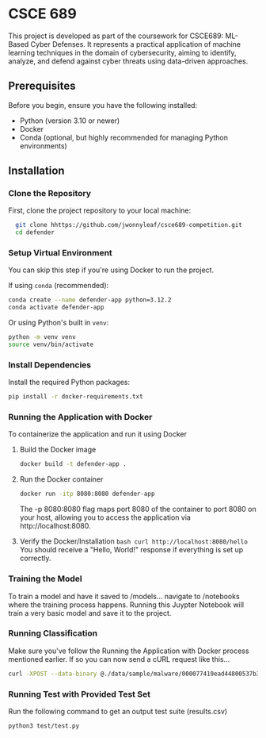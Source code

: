# CSCE 689

This project is developed as part of the coursework for CSCE689: ML-Based Cyber Defenses. It represents a practical application of machine learning techniques in the domain of cybersecurity, aiming to identify, analyze, and defend against cyber threats using data-driven approaches.

## Prerequisites

Before you begin, ensure you have the following installed:

- Python (version 3.10 or newer)
- Docker
- Conda (optional, but highly recommended for managing Python environments)

## Installation

### Clone the Repository

First, clone the project repository to your local machine:

```bash
  git clone hhttps://github.com/jwonnyleaf/csce689-competition.git
  cd defender
```

### Setup Virtual Environment

You can skip this step if you're using Docker to run the project.

If using `conda` (recommended):

```bash
conda create --name defender-app python=3.12.2
conda activate defender-app
```

Or using Python's built in `venv`:

```bash
python -m venv venv
source venv/bin/activate
```

### Install Dependencies

Install the required Python packages:

```bash
pip install -r docker-requirements.txt
```

### Running the Application with Docker

To containerize the application and run it using Docker

1. Build the Docker image
   ```bash
   docker build -t defender-app .
   ```
2. Run the Docker container

   ```bash
   docker run -itp 8080:8080 defender-app
   ```

   The -p 8080:8080 flag maps port 8080 of the container to port 8080 on your host, allowing you to access the application via http://localhost:8080.

3. Verify the Docker/Installation
   `bash
 curl http://localhost:8080/hello
 `
   You should receive a "Hello, World!" response if everything is set up correctly.


### Training the Model

To train a model and have it saved to /models... navigate to /notebooks where the training process happens.
Running this Juypter Notebook will train a very basic model and save it to the project.


### Running Classification

Make sure you've follow the Running the Application with Docker process mentioned earlier. If so you can now send a cURL request like this...
```bash
curl -XPOST --data-binary @./data/sample/malware/000077419ead44800537b34f5c2137e572c472698a13c39151f90eaabde7c94e.exe http://127.0.0.1:8080/ -H "Content-Type: application/octet-stream"
```

### Running Test with Provided Test Set
Run the following command to get an output test suite (results.csv)
```bash
python3 test/test.py
```
